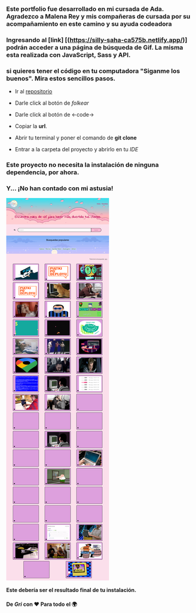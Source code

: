 ### Este portfolio fue desarrollado en mi cursada de Ada. Agradezco a Malena Rey y mis compañeras de cursada por su acompañamiento en este camino y su ayuda codeadora 

### Ingresando al [link] [(https://silly-saha-ca575b.netlify.app/)] podrán acceder a una página de búsqueda de Gif. La misma esta realizada con JavaScript, Sass y API. 

### si quieres tener el código en tu computadora "Siganme los buenos". Mira estos sencillos pasos.
- Ir al [repositorio](https://github.com/gri-espindola/buscadorDeGift) 

- Darle click al botón de *folkear*

- Darle click al botón de <-code->

- Copiar la **url**.

- Abrir tu terminal y poner el comando de **git clone <url>**

- Entrar a la carpeta del proyecto y abrirlo en tu *IDE* 

### Este proyecto no necesita la instalación de ninguna dependencia, por ahora.

### Y... ¡No han contado con mi astusia!
 
![imagen](./imagenes/imagenproyecto.png)

**Este debería ser el resultado final de tu instalación.**

#### De *Gri* con ❤ Para todo el 🌍 